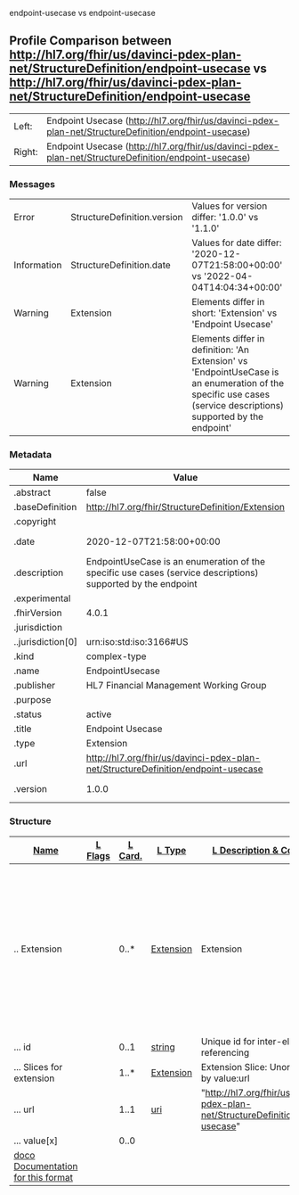 ﻿

endpoint-usecase vs endpoint-usecase

## Profile Comparison between http://hl7.org/fhir/us/davinci-pdex-plan-net/StructureDefinition/endpoint-usecase vs http://hl7.org/fhir/us/davinci-pdex-plan-net/StructureDefinition/endpoint-usecase

|  |  |
| --- | --- |
| Left: | Endpoint Usecase (http://hl7.org/fhir/us/davinci-pdex-plan-net/StructureDefinition/endpoint-usecase) |
| Right: | Endpoint Usecase (http://hl7.org/fhir/us/davinci-pdex-plan-net/StructureDefinition/endpoint-usecase) |

### Messages

|  |  |  |
| --- | --- | --- |
| Error | StructureDefinition.version | Values for version differ: '1.0.0' vs '1.1.0' |
| Information | StructureDefinition.date | Values for date differ: '2020-12-07T21:58:00+00:00' vs '2022-04-04T14:04:34+00:00' |
| Warning | Extension | Elements differ in short: 'Extension' vs 'Endpoint Usecase' |
| Warning | Extension | Elements differ in definition: 'An Extension' vs 'EndpointUseCase is an enumeration of the specific use cases (service descriptions) supported by the endpoint' |

### Metadata

| Name | Value | | Comments |
| --- | --- | --- | --- |
| .abstract | false | |  |
| .baseDefinition | http://hl7.org/fhir/StructureDefinition/Extension | |  |
| .copyright |  | |  |
| .date | 2020-12-07T21:58:00+00:00 | 2022-04-04T14:04:34+00:00 | * Values Differ |
| .description | EndpointUseCase is an enumeration of the specific use cases (service descriptions) supported by the endpoint | |  |
| .experimental |  | |  |
| .fhirVersion | 4.0.1 | |  |
| .jurisdiction |  | |  |
| ..jurisdiction[0] | urn:iso:std:iso:3166#US | |  |
| .kind | complex-type | |  |
| .name | EndpointUsecase | |  |
| .publisher | HL7 Financial Management Working Group | |  |
| .purpose |  | |  |
| .status | active | |  |
| .title | Endpoint Usecase | |  |
| .type | Extension | |  |
| .url | http://hl7.org/fhir/us/davinci-pdex-plan-net/StructureDefinition/endpoint-usecase | |  |
| .version | 1.0.0 | 1.1.0 | * Values Differ |

### Structure

| [Name](http://hl7.org/fhir/formats.html#table "The logical name of the element") | [L Flags](http://hl7.org/fhir/formats.html#table "Information about the use of the element - Left Structure") | [L Card.](http://hl7.org/fhir/formats.html#table "Minimum and Maximum # of times the the element can appear in the instance - Left Structure") | [L Type](http://hl7.org/fhir/formats.html#table "Reference to the type of the element - Left Structure") | [L Description & Constraints](http://hl7.org/fhir/formats.html#table "Additional information about the element - Left Structure") | [R Flags](http://hl7.org/fhir/formats.html#table "Information about the use of the element - Left Structure") | [R Card.](http://hl7.org/fhir/formats.html#table "Minimum and Maximum # of times the the element can appear in the instance - Left Structure") | [L Type](http://hl7.org/fhir/formats.html#table "Reference to the type of the element - Left Structure") | [L Description & Constraints](http://hl7.org/fhir/formats.html#table "Additional information about the element - Left Structure") | [Comments](http://hl7.org/fhir/formats.html#table "Comments about the comparison")[doco](http://hl7.org/fhir/formats.html#table "Legend for this format") |
| --- | --- | --- | --- | --- | --- | --- | --- | --- | --- |
| .. Extension |  | 0..\* | [Extension](http://hl7.org/fhir/R4/extensibility.html#Extension) | Extension |  | 0..\* | [Extension](http://hl7.org/fhir/R4/extensibility.html#Extension) | Endpoint Usecase | * Elements differ in short: 'Extension' vs 'Endpoint Usecase' * Elements differ in definition: 'An Extension' vs 'EndpointUseCase is an enumeration of the specific use cases (service descriptions) supported by the endpoint' |
| ... id |  | 0..1 | [string](http://hl7.org/fhir/R4/datatypes.html#string) | Unique id for inter-element referencing |  | 0..1 | [string](http://hl7.org/fhir/R4/datatypes.html#string) | Unique id for inter-element referencing |  |
| ... Slices for extension |  | 1..\* | [Extension](http://hl7.org/fhir/R4/extensibility.html#Extension) | Extension Slice: Unordered, Open by value:url |  | 1..\* | [Extension](http://hl7.org/fhir/R4/extensibility.html#Extension) | Extension Slice: Unordered, Open by value:url |  |
| ... url |  | 1..1 | [uri](http://hl7.org/fhir/R4/datatypes.html#uri) | "http://hl7.org/fhir/us/davinci-pdex-plan-net/StructureDefinition/endpoint-usecase" |  | 1..1 | [uri](http://hl7.org/fhir/R4/datatypes.html#uri) | "http://hl7.org/fhir/us/davinci-pdex-plan-net/StructureDefinition/endpoint-usecase" |  |
| ... value[x] |  | 0..0 |  |  |  | 0..0 |  |  |  |
| [doco Documentation for this format](http://hl7.org/fhir/formats.html#table "Legend for this format") | | | | | | | | | |